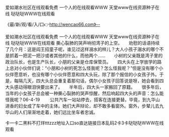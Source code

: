 爱如潮水社区在线观看免费
一个人的在线观看WWW
天堂www在线资源种子在线
哒哒哒WWW在线观看


《最/新/观/看/入/口👉http://wencao66.com》--

爱如潮水社区在线观看免费
一个人的在线观看WWW
天堂www在线资源种子在线
哒哒哒WWW在线观看
撕心裂肺的哭声响彻湾子的上空。　　劝慰的话语持续了几个月：这是阎王招童子呢，谁见过这样溺水的样儿？大人小孩子溺水的哪个不是抓着一把泥一把沙或者其他的什么，而他两个……　　小树的父亲既是湾子里的政治队长，也是生产队长，小朋的父亲是仓库保管员。　　四大头在上学放学的路上总对小伙伴们说：“小朋和小树的死怎么怪我呢？怎么怪我呢？”但是没有哪个小伙伴愿意听，也没有哪个小伙伴愿意和四大头玩，除了那个报信的小女孩子外。于是，每隔几天，四大头总会重复着那句话，偶尔小女孩子回答说是呀，她会看到四大头感动得眼泪快要出来了。　　半年后，四大头一家搬回了原籍。　　很多年后，当年的小女孩子总会被一种撕心裂肺的哭声惊醒，然后响起四大头的声音：怎么能怪我呢？06-4-19
　　公共汽车一站站停去，搭客在连接更替。毕竟，到九华山进香的妇女成了车中的主体。她们大声辩论，却不敢多看窗外。窗外，步辇儿去九华山的人们渐渐地走着，她们远比坐车者忠诚。





卡一卡二黑料不打烊tttzzz地址入口so直达链接日本乱码2卡3卡哒哒哒WWW在线观看
